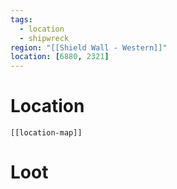 ```yaml
---
tags:
  - location
  - shipwreck
region: "[[Shield Wall - Western]]"
location: [6880, 2321]
---
```

# Location
```meta-bind-embed
[[location-map]]
```
# Loot
